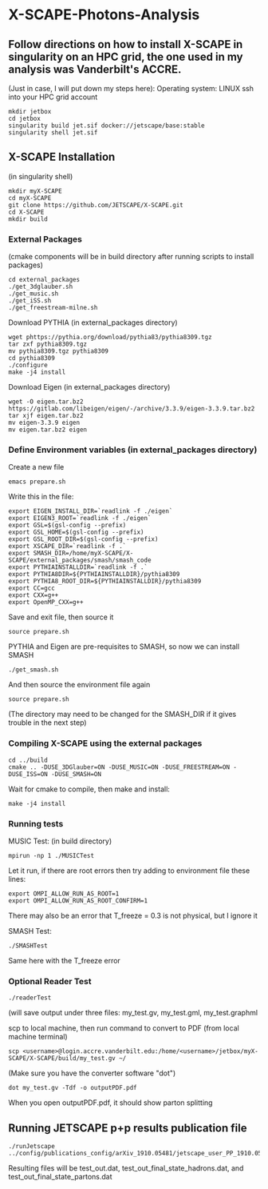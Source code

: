 # X-SCAPE-Photons-Analysis

## Follow directions on how to install X-SCAPE in singularity on an HPC grid, the one used in my analysis was Vanderbilt's ACCRE.
(Just in case, I will put down my steps here):
Operating system: LINUX
ssh into your HPC grid account
```
mkdir jetbox
cd jetbox
singularity build jet.sif docker://jetscape/base:stable
singularity shell jet.sif
```

## X-SCAPE Installation
(in singularity shell)
```
mkdir myX-SCAPE
cd myX-SCAPE
git clone https://github.com/JETSCAPE/X-SCAPE.git
cd X-SCAPE
mkdir build
```

### External Packages
(cmake components will be in build directory after running scripts to install packages)
```
cd external_packages
./get_3dglauber.sh
./get_music.sh
./get_iSS.sh
./get_freestream-milne.sh
```
Download PYTHIA (in external_packages directory)
```
wget phttps://pythia.org/download/pythia83/pythia8309.tgz
tar zxf pythia8309.tgz
mv pythia8309.tgz pythia8309
cd pythia8309
./configure
make -j4 install
```
Download Eigen (in external_packages directory)
```
wget -O eigen.tar.bz2 https://gitlab.com/libeigen/eigen/-/archive/3.3.9/eigen-3.3.9.tar.bz2
tar xjf eigen.tar.bz2
mv eigen-3.3.9 eigen
mv eigen.tar.bz2 eigen
```

### Define Environment variables (in external_packages directory)
Create a new file 
```
emacs prepare.sh
```
Write this in the file:
```
export EIGEN_INSTALL_DIR=`readlink -f ./eigen`
export EIGEN3_ROOT=`readlink -f ./eigen`
export GSL=$(gsl-config --prefix)
export GSL_HOME=$(gsl-config --prefix)
export GSL_ROOT_DIR=$(gsl-config --prefix)
export XSCAPE_DIR=`readlink -f .`
export SMASH_DIR=/home/myX-SCAPE/X-SCAPE/external_packages/smash/smash_code
export PYTHIAINSTALLDIR=`readlink -f .`
export PYTHIA8DIR=${PYTHIAINSTALLDIR}/pythia8309
export PYTHIA8_ROOT_DIR=${PYTHIAINSTALLDIR}/pythia8309
export CC=gcc
export CXX=g++
export OpenMP_CXX=g++
```
Save and exit file, then source it
```
source prepare.sh
```
PYTHIA and Eigen are pre-requisites to SMASH, so now we can install SMASH
```
./get_smash.sh
```
And then source the environment file again
```
source prepare.sh
```
(The directory may need to be changed for the SMASH_DIR if it gives trouble in the next step)
### Compiling X-SCAPE using the external packages
```
cd ../build
cmake .. -DUSE_3DGlauber=ON -DUSE_MUSIC=ON -DUSE_FREESTREAM=ON -DUSE_ISS=ON -DUSE_SMASH=ON
```
Wait for cmake to compile, then make and install:
```
make -j4 install
```
### Running tests
MUSIC Test:
(in build directory)
```
mpirun -np 1 ./MUSICTest
```
Let it run, if there are root errors then try adding to environment file these lines:
```
export OMPI_ALLOW_RUN_AS_ROOT=1
export OMPI_ALLOW_RUN_AS_ROOT_CONFIRM=1
```
There may also be an error that T_freeze = 0.3 is not physical, but I ignore it

SMASH Test:
```
./SMASHTest
```
Same here with the T_freeze error

### Optional Reader Test
```
./readerTest
```
(will save output under three files:
my_test.gv, my_test.gml, my_test.graphml

scp to local machine, then run command to convert to PDF
(from local machine terminal)
```
scp <username>@login.accre.vanderbilt.edu:/home/<username>/jetbox/myX-SCAPE/X-SCAPE/build/my_test.gv ~/
```
(Make sure you have the converter software "dot")
```
dot my_test.gv -Tdf -o outputPDF.pdf
```
When you open outputPDF.pdf, it should show parton splitting 

## Running JETSCAPE p+p results publication file
```
./runJetscape ../config/publications_config/arXiv_1910.05481/jetscape_user_PP_1910.05481.xml
```
Resulting files will be test_out.dat, test_out_final_state_hadrons.dat, and test_out_final_state_partons.dat


